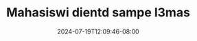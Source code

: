 --- 
title: "Mahasiswi dientd sampe l3mas"
description: "streaming bokep Mahasiswi dientd sampe l3mas yandek video full new"
date: 2024-07-19T12:09:46-08:00
file_code: "ionraak18bzr"
draft: false
cover: "fyjxjygjvnmfh1hv.jpg"
tags: ["Mahasiswi", "dientd", "sampe", "bokep-indo", "bokep-viral", "bokep-ig"]
length: 125
fld_id: "1398458"
foldername: "Agak di paksa"
categories: ["Agak di paksa"]
views: 230
---